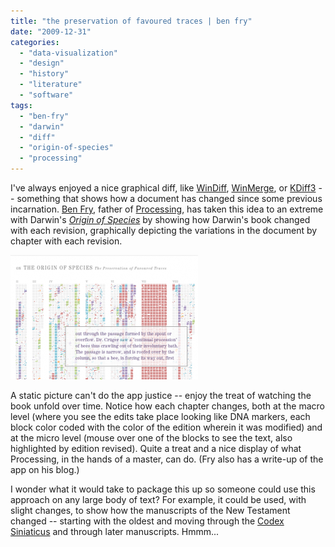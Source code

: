 ```yaml
---
title: "the preservation of favoured traces | ben fry"
date: "2009-12-31"
categories: 
  - "data-visualization"
  - "design"
  - "history"
  - "literature"
  - "software"
tags: 
  - "ben-fry"
  - "darwin"
  - "diff"
  - "origin-of-species"
  - "processing"
---
```


I've always enjoyed a nice graphical diff, like [WinDiff](http://en.wikipedia.org/wiki/WinDiff), [WinMerge](http://winmerge.org/), or [KDiff3](http://kdiff3.sourceforge.net/) -- something that shows how a document has changed since some previous incarnation. [Ben Fry](http://www.benfry.com/), father of [Processing](http://processing.org/), has taken this idea to an extreme with Darwin's [_Origin of Species_](http://darwin-online.org.uk/) by showing how Darwin's book changed with each revision, graphically depicting the variations in the document by chapter with each revision.

[![Darwin's Origin of Species Diff](images/Fry_Darwin_ss-300x199.png "Fry_Darwin_ss")](https://blog.balinsbooks.com/wp-content/uploads/2009/12/Fry_Darwin_ss.png)

A static picture can't do the app justice -- enjoy the treat of watching the book unfold over time. Notice how each chapter changes, both at the macro level (where you see the edits take place looking like DNA markers, each block color coded with the color of the edition wherein it was modified) and at the micro level (mouse over one of the blocks to see the text, also highlighted by edition revised). Quite a treat and a nice display of what Processing, in the hands of a master, can do. (Fry also has a write-up of the app on his blog.)

I wonder what it would take to package this up so someone could use this approach on any large body of text? For example, it could be used, with slight changes, to show how the manuscripts of the New Testament changed -- starting with the oldest and moving through the [Codex Siniaticus](http://www.codexsinaiticus.org/en/) and through later manuscripts. Hmmm...
